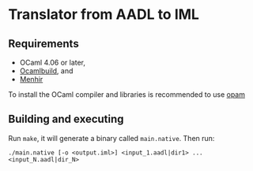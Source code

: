 # Translator from AADL to IML

## Requirements

- OCaml 4.06 or later,
- [Ocamlbuild](https://github.com/ocaml/ocamlbuild), and
- [Menhir](http://gallium.inria.fr/~fpottier/menhir/)

To install the OCaml compiler and libraries is recommended to use [opam](https://opam.ocaml.org/)

## Building and executing

Run `make`, it will generate a binary called `main.native`. Then run:

`./main.native [-o <output.iml>] <input_1.aadl|dir1> ... <input_N.aadl|dir_N>`
